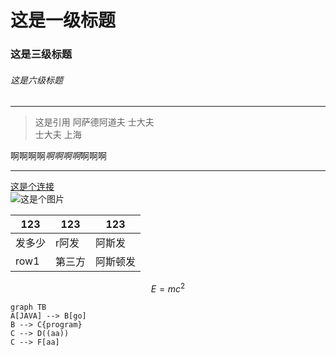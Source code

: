 

# 这是一级标题
### 这是三级标题
###### 这是六级标题

---
> 这是引用
阿萨德阿道夫
士大夫  
士大夫
上海

啊啊啊啊*啊啊啊啊*啊啊啊

---

 
 
 [这是个连接](http://sh.qihoo.com/pc/detail?url=http%3A%2F%2Fzm.news.so.com%2F268d6e26cfc7df22a906bd467589b0e0&check=914b6eee44a3775f&uid=d01e52bca20d4e7794e4d3c08965b6a3&sign=show_b57ebce3&djsource=NHK2lH&scene=NHK2lH&refer_scene=0)  
 ![这是个图片](52DE1A49C4A5486E9EE5A5BB05920377)


| 123     | 123     | 123      |   
| --      | --      | --       | 
| 发多少  | r阿发   | 阿斯发   |
| row1    |  第三方 | 阿斯顿发 |





```math
E = mc^2
```

```
graph TB
A[JAVA] --> B[go]
B --> C{program}
C --> D((aa))
C --> F[aa]

```
